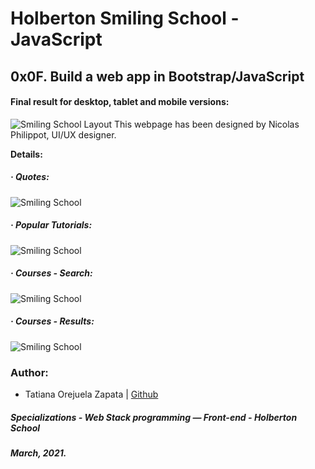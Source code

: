 # Holberton Smiling School - JavaScript
## 0x0F. Build a web app in Bootstrap/JavaScript

####  Final result for desktop, tablet and mobile versions:
![Smiling School Layout](https://github.com/tatsOre/holberton-holberton-smiling-school-javascript/blob/master/src/HS_layout.jpg)
This webpage has been designed by Nicolas Philippot, UI/UX designer.

**Details:**
#####  · Quotes:
![Smiling School](https://github.com/tatsOre/holberton-holberton-smiling-school-javascript/blob/master/src/quotes.gif)

#####  · Popular Tutorials:
![Smiling School](https://github.com/tatsOre/holberton-holberton-smiling-school-javascript/blob/master/src/popular-tutorials.gif)

#####  · Courses - Search:

![Smiling School](https://github.com/tatsOre/holberton-holberton-smiling-school-javascript/blob/master/src/courses_01.gif)

#####  · Courses - Results:
![Smiling School](https://github.com/tatsOre/holberton-holberton-smiling-school-javascript/blob/master/src/courses_02.gif)

### Author:
* Tatiana Orejuela Zapata | [Github](https://github.com/tatsOre)

##### Specializations - Web Stack programming ― Front-end - Holberton School
##### March, 2021. 